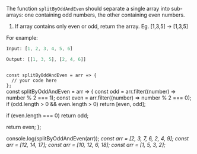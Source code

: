The function `splitByOddAndEven` should separate a single array into sub-arrays: one containing odd numbers, the other containing even numbers.

1. If array contains only even or odd, return the array. Eg. [1,3,5] -> [1,3,5]

For example:
```js
Input: [1, 2, 3, 4, 5, 6]

Output: [[1, 3, 5], [2, 4, 6]]
```

<codeblock language="javascript" type="exercise" testMode="multipleInput">
<code>
const splitByOddAndEven = arr => {
  // your code here
};
</code>

<solution>
const splitByOddAndEven = arr => {
  const odd = arr.filter((number) => number % 2 === 1);
  const even = arr.filter((number) => number % 2 === 0);
  if (odd.length > 0 && even.length > 0) return [even, odd];

  if (even.length === 0) return odd;

  return even;
};
</solution>

<testcases>
<caller>
console.log(splitByOddAndEven(arr));
</caller>
<testcase>
<i>
const arr = [2, 3, 7, 6, 2, 4, 9];
</i>
</testcase>
<testcase>
<i>
const arr = [12, 14, 17];
</i>
</testcase>
<testcase>
<i>
const arr = [10, 12, 6, 18];
</i>
</testcase>
<testcase>
<i>
const arr = [1, 5, 3, 2];
</i>
</testcase>
</testcases>
</codeblock>
